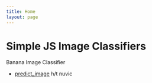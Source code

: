 ```yaml
---
title: Home
layout: page
---
```


# Simple JS Image Classifiers

Banana Image Classifier

- [predict_image](https://github.com/nuvic/predict_image) h/t nuvic
